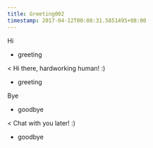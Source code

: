 ```yaml
---
title: Greeting002
timestamp: 2017-04-12T00:08:31.5851495+08:00
---
```


Hi
* greeting

< Hi there, hardworking human! :)
* greeting

Bye
* goodbye

< Chat with you later! :)
* goodbye
